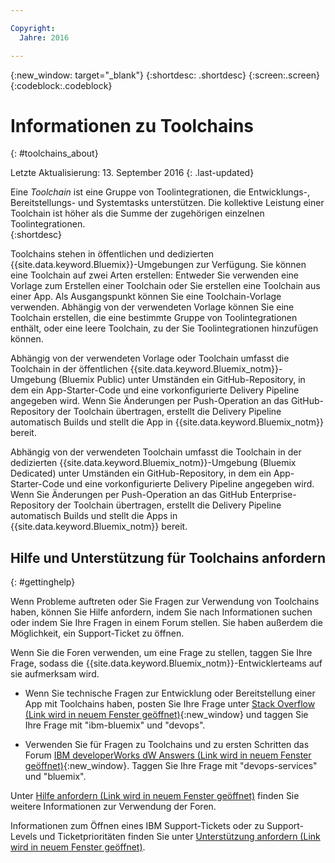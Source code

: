 ```yaml
---

Copyright:
  Jahre: 2016

---
```


{:new_window: target="_blank"}
{:shortdesc: .shortdesc}
{:screen:.screen}
{:codeblock:.codeblock}


# Informationen zu Toolchains    
{: #toolchains_about}  

Letzte Aktualisierung: 13. September 2016
{: .last-updated}

Eine *Toolchain* ist eine Gruppe von Toolintegrationen, die Entwicklungs-, Bereitstellungs- und Systemtasks unterstützen. Die kollektive Leistung einer Toolchain ist höher als die Summe der zugehörigen einzelnen Toolintegrationen.     
{:shortdesc}

Toolchains stehen in öffentlichen und dedizierten {{site.data.keyword.Bluemix}}-Umgebungen zur Verfügung. Sie können eine Toolchain auf zwei Arten erstellen: Entweder Sie verwenden eine Vorlage zum Erstellen einer Toolchain oder Sie erstellen eine Toolchain aus einer App. Als Ausgangspunkt können Sie eine Toolchain-Vorlage verwenden. Abhängig von der verwendeten Vorlage können Sie eine Toolchain erstellen, die eine bestimmte Gruppe von Toolintegrationen enthält, oder eine leere Toolchain, zu der Sie Toolintegrationen hinzufügen können. 

Abhängig von der verwendeten Vorlage oder Toolchain umfasst die Toolchain in der öffentlichen {{site.data.keyword.Bluemix_notm}}-Umgebung (Bluemix Public) unter Umständen ein GitHub-Repository, in dem ein App-Starter-Code und eine vorkonfigurierte Delivery Pipeline angegeben wird. Wenn Sie Änderungen per Push-Operation an das GitHub-Repository der Toolchain übertragen, erstellt die Delivery Pipeline automatisch Builds und stellt die App in {{site.data.keyword.Bluemix_notm}} bereit.  

Abhängig von der verwendeten Toolchain umfasst die Toolchain in der dedizierten {{site.data.keyword.Bluemix_notm}}-Umgebung (Bluemix Dedicated) unter Umständen ein GitHub-Repository, in dem ein App-Starter-Code und eine vorkonfigurierte Delivery Pipeline angegeben wird. Wenn Sie Änderungen per Push-Operation an das GitHub Enterprise-Repository der Toolchain übertragen, erstellt die Delivery Pipeline automatisch Builds und stellt die Apps in {{site.data.keyword.Bluemix_notm}} bereit. 

## Hilfe und Unterstützung für Toolchains anfordern 
{: #gettinghelp}

Wenn Probleme auftreten oder Sie Fragen zur Verwendung von Toolchains haben, können Sie Hilfe anfordern, indem Sie nach Informationen suchen oder indem Sie Ihre Fragen in einem Forum stellen. Sie haben außerdem die Möglichkeit, ein Support-Ticket zu öffnen.  

Wenn Sie die Foren verwenden, um eine Frage zu stellen, taggen Sie Ihre Frage, sodass die {{site.data.keyword.Bluemix_notm}}-Entwicklerteams auf sie aufmerksam wird. 

* Wenn Sie technische Fragen zur Entwicklung oder Bereitstellung einer App mit Toolchains haben, posten Sie Ihre Frage unter [Stack Overflow (Link wird in neuem Fenster geöffnet)](http://stackoverflow.com/search?q=devops+ibm-bluemix){:new_window} und taggen Sie Ihre Frage mit "ibm-bluemix" und "devops". 

* Verwenden Sie für Fragen zu Toolchains und zu ersten Schritten das Forum [IBM developerWorks dW Answers (Link wird in neuem Fenster geöffnet)](https://developer.ibm.com/answers/topics/devops-services/?smartspace=bluemix){:new_window}. Taggen Sie Ihre Frage mit "devops-services" und "bluemix". 

Unter [Hilfe anfordern (Link wird in neuem Fenster geöffnet)](https://www.{DomainName}/docs/support/index.html#getting-help) finden Sie weitere Informationen zur Verwendung der Foren. 

Informationen zum Öffnen eines IBM Support-Tickets oder zu Support-Levels und Ticketprioritäten finden Sie unter [Unterstützung anfordern (Link wird in neuem Fenster geöffnet)](https://www.{DomainName}/docs/support/index.html#contacting-support). 
